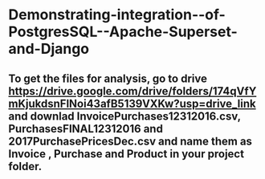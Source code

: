 # Demonstrating-integration--of-PostgresSQL--Apache-Superset-and-Django

## To get the files for analysis, go to drive <https://drive.google.com/drive/folders/174qVfYmKjukdsnFlNoi43afB5139VXKw?usp=drive_link> and downlad InvoicePurchases12312016.csv, PurchasesFINAL12312016 and 2017PurchasePricesDec.csv and name them as Invoice , Purchase and Product in your project folder.
